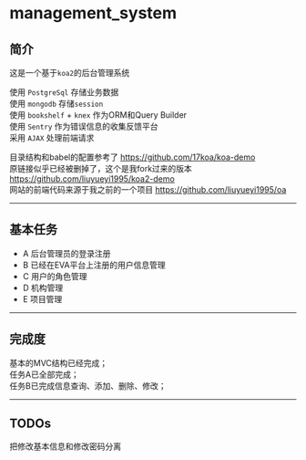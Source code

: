 # management_system 
## 简介
这是一个基于`koa2`的后台管理系统 

使用 `PostgreSql` 存储业务数据   
使用 `mongodb` 存储`session`   
使用 `bookshelf` + `knex` 作为ORM和Query Builder  
使用 `Sentry` 作为错误信息的收集反馈平台   
采用 `AJAX` 处理前端请求     

目录结构和babel的配置参考了 https://github.com/17koa/koa-demo   
原链接似乎已经被删掉了，这个是我fork过来的版本 https://github.com/liuyueyi1995/koa2-demo    
网站的前端代码来源于我之前的一个项目  https://github.com/liuyueyi1995/oa 

---
## 基本任务  

- A 后台管理员的登录注册  
- B 已经在EVA平台上注册的用户信息管理  
- C 用户的角色管理  
- D 机构管理  
- E 项目管理  
 

---
## 完成度  

基本的MVC结构已经完成；  
任务A已全部完成；  
任务B已完成信息查询、添加、删除、修改； 
     
      

--- 
## TODOs  
把修改基本信息和修改密码分离  

